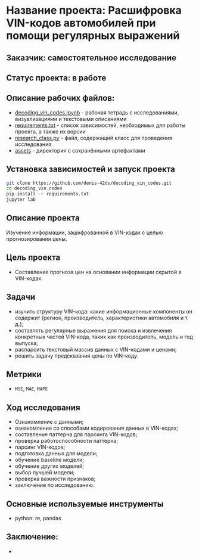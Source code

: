 # Название проекта: Расшифровка VIN-кодов автомобилей при помощи регулярных выражений

## Заказчик: самостоятельное исследование

## Статус проекта: в работе

## Описание рабочих файлов:
- [decoding_vin_codes.ipynb](https://github.com/denis-42ds/decoding_vin_codes/blob/development/decoding_vin_codes.ipynb) - рабочая тетрадь с исследованиями, визуализациями и текстовыми описаниями
- [requirements.txt](https://github.com/denis-42ds/decoding_vin_codes/blob/development/requirements.txt) - список зависимостей, необходимых для работы проекта, а также их версии
- [research_class.py](https://github.com/denis-42ds/decoding_vin_codes/blob/development/research_class.py) - файл, содержащий класс для проведения исследования
- [assets](https://github.com/denis-42ds/decoding_vin_codes/tree/development/assets) - директория с сохранёнными артефактами

## Установка зависимостей и запуск проекта
```Bash
git clone https://github.com/denis-42ds/decoding_vin_codes.git
cd decoding_vin_codes
pip install -r requirements.txt
jupyter lab
```

## Описание проекта
Изучение информации, зашифрованной в VIN-кодах с целью прогнозирования цены.

## Цель проекта
- Составление прогноза цен на основании информации скрытой в VIN-кодах.

## Задачи
- изучить структуру VIN-кода: какие информационные компоненты он содержит (регион, производитель, характеристики автомобиля и т. д.);
- составлять регулярные выражения для поиска и извлечения конкретных частей VIN-кода, таких как производитель, модель и год выпуска;
- распарсить текстовый массив данных с VIN-кодами и ценами;
- решить задачу предсказания цены по VIN-коду.

## Метрики
- `MSE`, `MAE`, `MAPE`

## Ход исследования
- Ознакомление с данными;
- ознакомление со способами кодирования данных в VIN-кодах;
- составление паттерна для парсинга VIN-кодов;
- проверка работоспособности паттерна;
- парсинг VIN-кодов;
- подготовка данных для модели;
- обучение baseline модели;
- обучение других моделей;
- выбор лучшей модели;
- проверка важности признаков;
- заключение по исследованию.

## Основные используемые инструменты
- python: re, pandas

## Заключение:
- 
